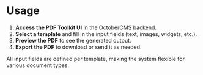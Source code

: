 # Usage

1. **Access the PDF Toolkit UI** in the OctoberCMS backend.
2. **Select a template** and fill in the input fields (text, images, widgets, etc.).
3. **Preview the PDF** to see the generated output.
4. **Export the PDF** to download or send it as needed.

All input fields are defined per template, making the system flexible for various document types.

